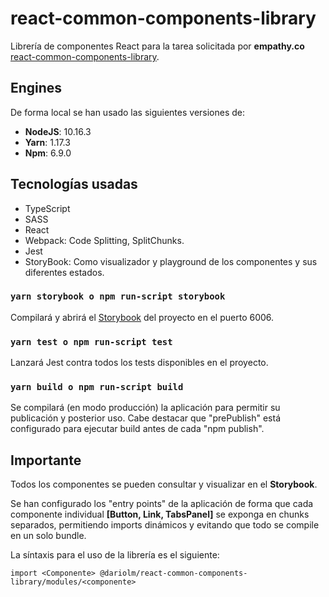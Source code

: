 # react-common-components-library 
 Librería de componentes React para la tarea solicitada por **empathy.co** [react-common-components-library](https://github.com/DarioLM/react-common-components-library).

## Engines

De forma local se han usado las siguientes versiones de:
- **NodeJS**: 10.16.3
- **Yarn**: 1.17.3
- **Npm**: 6.9.0

## Tecnologías usadas

- TypeScript
- SASS
- React
- Webpack: Code Splitting, SplitChunks.
- Jest
- StoryBook: Como visualizador y playground de los componentes y sus diferentes estados.

### `yarn storybook o npm run-script storybook`

Compilará y abrirá el [Storybook](http://localhost:6006/) del proyecto en el puerto 6006.<br />

### `yarn test o npm run-script test`

Lanzará Jest contra todos los tests disponibles en el proyecto.

### `yarn build o npm run-script build`

Se compilará (en modo producción) la aplicación para permitir su publicación y posterior uso.
Cabe destacar que "prePublish" está configurado para ejecutar build antes de cada "npm publish".

## Importante

Todos los componentes se pueden consultar y visualizar en el **Storybook**.

Se han configurado los "entry points" de la aplicación de forma que cada componente individual **[Button, Link, TabsPanel]** se
exponga en chunks separados, permitiendo imports dinámicos y evitando que todo se compile en un solo bundle.

La síntaxis para el uso de la librería es el siguiente:

    import <Componente> @dariolm/react-common-components-library/modules/<componente>